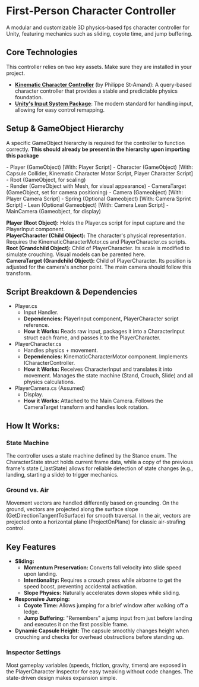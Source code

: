# **First-Person Character Controller**


A modular and customizable 3D physics-based fps character controller for Unity, featuring mechanics such as sliding, coyote time, and jump buffering.


## **Core Technologies**


This controller relies on two key assets. Make sure they are installed in your project.


* [**Kinematic Character Controller**](https://assetstore.unity.com/packages/tools/physics/kinematic-character-controller-99131) (by Philippe St-Amand): A query-based character controller that provides a stable and predictable physics foundation.  
* [**Unity's Input System Package**](https://docs.unity3d.com/Packages/com.unity.inputsystem@1.7/manual/index.html): The modern standard for handling input, allowing for easy control remapping.


## **Setup & GameObject Hierarchy**


A specific GameObject hierarchy is required for the controller to function correctly. **This should already be present in the hierarchy upon importing this package**


\- Player (GameObject)  [With: Player Script]
  \- Character (GameObject) [With: Capsule Collider, Kinematic Character Motor Script, Player Character Script]
    \- Root (GameObject, for scaling)  
      \- Render (GameObject with Mesh, for visual appearance)
    \- CameraTarget (GameObject, set for camera positioning)
  \- Camera (Gameobject) [With: Player Camera Script]
   \- Spring (Optional Gameobject) [With: Camera Sprint Script]
    \- Lean (Optional Gameobject) [With: Camera Lean Script]
     \- MainCamera (Gameobject, for display)
 
**Player (Root Object):** Holds the Player.cs script for input capture and the PlayerInput component.  
**PlayerCharacter (Child Object):** The character's physical representation. Requires the KinematicCharacterMotor.cs and PlayerCharacter.cs scripts.  
**Root (Grandchild Object):** Child of PlayerCharacter. Its scale is modified to simulate crouching. Visual models can be parented here.  
**CameraTarget (Grandchild Object):** Child of PlayerCharacter. Its position is adjusted for the camera's anchor point. The main camera should follow this transform.


## **Script Breakdown & Dependencies**


* Player.cs  
  * Input Handler.  
  * **Dependencies:** PlayerInput component, PlayerCharacter script reference.  
  * **How it Works:** Reads raw input, packages it into a CharacterInput struct each frame, and passes it to the PlayerCharacter.  
* PlayerCharacter.cs  
  * Handles physics + movement.  
  * **Dependencies:** KinematicCharacterMotor component. Implements ICharacterController.  
  * **How it Works:** Receives CharacterInput and translates it into movement. Manages the state machine (Stand, Crouch, Slide) and all physics calculations.  
* PlayerCamera.cs (Assumed)  
  * Display.  
  * **How it Works:** Attached to the Main Camera. Follows the CameraTarget transform and handles look rotation.  


## **How It Works:**


### **State Machine**


The controller uses a state machine defined by the Stance enum. The CharacterState struct holds current frame data, while a copy of the previous frame's state (\_lastState) allows for reliable detection of state changes (e.g., landing, starting a slide) to trigger mechanics.


### **Ground vs. Air**


Movement vectors are handled differently based on grounding. On the ground, vectors are projected along the surface slope (GetDirectionTangentToSurface) for smooth traversal. In the air, vectors are projected onto a horizontal plane (ProjectOnPlane) for classic air-strafing control.


## **Key Features**


* **Sliding:**  
  * **Momentum Preservation:** Converts fall velocity into slide speed upon landing.  
  * **Intentionality:** Requires a crouch press while airborne to get the speed boost, preventing accidental activation.  
  * **Slope Physics:** Naturally accelerates down slopes while sliding.  
* **Responsive Jumping:**  
  * **Coyote Time:** Allows jumping for a brief window after walking off a ledge.  
  * **Jump Buffering:** "Remembers" a jump input from just before landing and executes it on the first possible frame.  
* **Dynamic Capsule Height:** The capsule smoothly changes height when crouching and checks for overhead obstructions before standing up.


### **Inspector Settings**


Most gameplay variables (speeds, friction, gravity, timers) are exposed in the PlayerCharacter Inspector for easy tweaking without code changes.
The state-driven design makes expansion simple.


